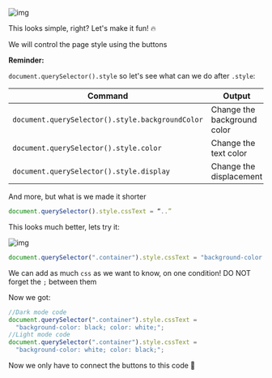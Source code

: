 ![img](https://lh4.googleusercontent.com/2yC1fWX9uQ4ZUPRgtKkGE5iS_PsiyVl5Ml8ZjwGVFLRQcrmBeD1BQr1N-ttDuEJAF5_U6M31YNbTr2dxxhZxxeZv1z9McwNHRXB4jzCQ_blIuXAr0CN7l8qLfhB5pk_VevzsBrc1)

This looks simple, right? Let's make it fun! 🔥

We will control the page style using the buttons

**Reminder:**

`document.querySelector().style` so let's see what can we do after `.style`:

| Command                                          | Output                      |
| ------------------------------------------------ | --------------------------- |
| `document.querySelector().style.backgroundColor` | Change the background color |
| `document.querySelector().style.color`           | Change the text color       |
| `document.querySelector().style.display`         | Change the displacement     |

And more, but what is we made it shorter

```javascript
document.querySelector().style.cssText = “..”
```

This looks much better, lets try it:

![img](https://lh6.googleusercontent.com/8VU1uWhQepSkZ0RDTfeNCEFKq-g4AI-14O2aRfQXKHvq_L-xUrxLvrCCLCT8fonop66TkFqBEP-tLoP8PRIUV-9xcJNQ0J4h3jQDJX_qbUX6tF5AyHpVld7e-ZSoQHJ36r7aFK2N)

```javascript
document.querySelector(".container").style.cssText = "background-color: black;";
```

We can add as much `css` as we want to know, on one condition! DO NOT forget the `;` between them

Now we got:

```javascript
//Dark mode code
document.querySelector(".container").style.cssText =
  "background-color: black; color: white;";
//Light mode code
document.querySelector(".container").style.cssText =
  "background-color: white; color: black;";
```

Now we only have to connect the buttons to this code 🤔
